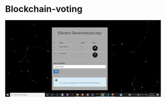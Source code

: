 # Blockchain-voting
![alt text](https://github.com/PratyayMallik1006/Blockchain-voting/blob/main/ss.PNG?raw=true)
